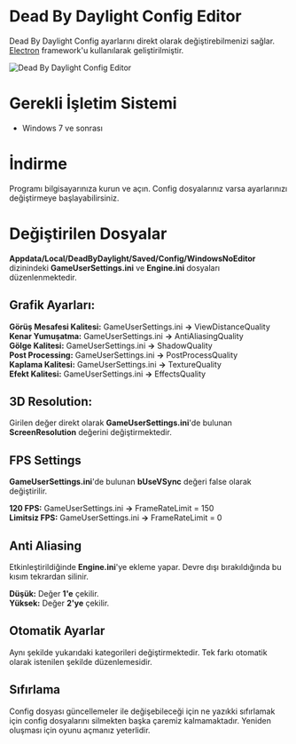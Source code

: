 # Dead By Daylight Config Editor
Dead By Daylight Config ayarlarını direkt olarak değiştirebilmenizi sağlar. [Electron](https://www.electronjs.org) framework'u kullanılarak geliştirilmiştir.

![Dead By Daylight Config Editor](https://media.discordapp.net/attachments/490508014026096650/894643165829660743/unknown.png) 

# Gerekli İşletim Sistemi

* Windows 7 ve sonrası

# İndirme

Programı bilgisayarınıza kurun ve açın. Config dosyalarınız varsa ayarlarınızı değiştirmeye başlayabilirsiniz.


# Değiştirilen Dosyalar

**Appdata/Local/DeadByDaylight/Saved/Config/WindowsNoEditor** dizinindeki **GameUserSettings.ini** ve **Engine.ini** dosyaları düzenlenmektedir. 

## Grafik Ayarları:
**Görüş Mesafesi Kalitesi:** GameUserSettings.ini **->** ViewDistanceQuality  
**Kenar Yumuşatma:** GameUserSettings.ini **->** AntiAliasingQuality  
**Gölge Kalitesi:** GameUserSettings.ini **->** ShadowQuality  
**Post Processing:** GameUserSettings.ini **->** PostProcessQuality  
**Kaplama Kalitesi:** GameUserSettings.ini **->** TextureQuality  
**Efekt Kalitesi:** GameUserSettings.ini **->** EffectsQuality  

## 3D Resolution:
Girilen değer direkt olarak **GameUserSettings.ini**'de bulunan **ScreenResolution** değerini değiştirmektedir.

## FPS Settings
**GameUserSettings.ini**'de bulunan **bUseVSync** değeri false olarak değiştirilir.  

**120 FPS:** GameUserSettings.ini **->** FrameRateLimit = 150  
**Limitsiz FPS:** GameUserSettings.ini **->** FrameRateLimit = 0  

## Anti Aliasing
Etkinleştirildiğinde **Engine.ini**'ye ekleme yapar. Devre dışı bırakıldığında bu kısım tekrardan silinir.

**Düşük:** Değer **1'e** çekilir.  
**Yüksek:** Değer **2'ye** çekilir.

## Otomatik Ayarlar
Aynı şekilde yukarıdaki kategorileri değiştirmektedir. Tek farkı otomatik olarak istenilen şekilde düzenlemesidir. 

## Sıfırlama
Config dosyası güncellemeler ile değişebileceği için ne yazıkki sıfırlamak için config dosyalarını silmekten başka çaremiz kalmamaktadır. Yeniden oluşması için oyunu açmanız yeterlidir.
